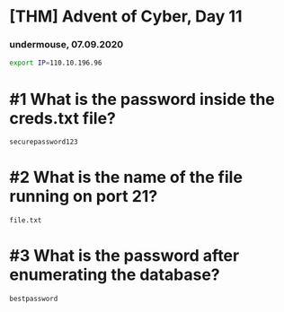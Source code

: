 [THM] Advent of Cyber, Day 11
=============================
### undermouse, 07.09.2020

```bash
export IP=110.10.196.96
```

# #1 What is the password inside the creds.txt file?

```
securepassword123
```

# #2 What is the name of the file running on port 21?

```
file.txt
```

# #3 What is the password after enumerating the database?

```
bestpassword
```